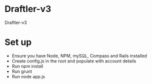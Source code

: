 Draftler-v3
===========

Draftler-v3


# Set up

- Ensure you have Node, NPM, mySQL, Compass and Rails installed
- Create config.js in the root and populate with account details
- Run npm install
- Run grunt
- Run node app.js

